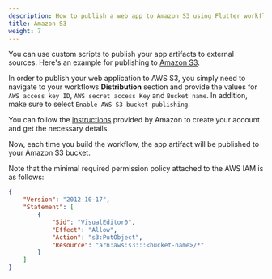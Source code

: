 ```yaml
---
description: How to publish a web app to Amazon S3 using Flutter workflow editor
title: Amazon S3
weight: 7
---
```


You can use custom scripts to publish your app artifacts to external sources. Here's an example for publishing to [Amazon S3](https://aws.amazon.com/s3/).

In order to publish your web application to AWS S3, you simply need to navigate to your workflows **Distribution** section and provide the values for `AWS access key ID`, `AWS secret access Key` and `Bucket name`. In addition, make sure to select `Enable AWS S3 bucket publishing`.

You can follow the [instructions](https://aws.amazon.com/getting-started/hands-on/backup-to-s3-cli/) provided by Amazon to create your account and get the necessary details.

Now, each time you build the workflow, the app artifact will be published to your Amazon S3 bucket.

Note that the minimal required permission policy attached to the AWS IAM is as follows:

```JSON
{
    "Version": "2012-10-17",
    "Statement": [
        {
            "Sid": "VisualEditor0",
            "Effect": "Allow",
            "Action": "s3:PutObject",
            "Resource": "arn:aws:s3:::<bucket-name>/*"
        }
    ]
}
```
